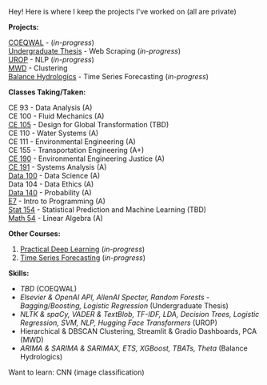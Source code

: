 Hey! Here is where I keep the projects I've worked on (all are private)

**Projects:**  

[COEQWAL](https://github.com/isabellegoebel/coeqwal) - (*in-progress*)  
[Undergraduate Thesis](https://github.com/isabellegoebel/ceh194) - Web Scraping (*in-progress*)      
[UROP](https://github.com/isabellegoebel/urop) - NLP (*in-progress*)     
[MWD](https://github.com/isabellegoebel/mwd) - Clustering  
[Balance Hydrologics](https://github.com/isabellegoebel/bh) - Time Series Forecasting (*in-progress*)    

**Classes Taking/Taken:**  

CE 93 - Data Analysis (A)  
CE 100 - Fluid Mechanics (A)  
[CE 105](https://github.com/isabellegoebel/ce105) - Design for Global Transformation (TBD)     
CE 110 - Water Systems (A)  
CE 111 - Environmental Engineering (A)  
CE 155 - Transportation Engineering (A+)  
[CE 190](https://github.com/isabellegoebel/classes)  - Environmental Engineering Justice (A)  
[CE 191](https://github.com/isabellegoebel/ce191) - Systems Analysis (A)   
[Data 100](https://github.com/isabellegoebel/data100) - Data Science (A)    
Data 104 - Data Ethics (A)  
[Data 140](https://github.com/isabellegoebel/data140) - Probability (A)   
[E7](https://github.com/isabellegoebel/e7) - Intro to Programming (A)  
[Stat 154](https://github.com/isabellegoebel/stat154) - Statistical Prediction and Machine Learning (TBD)   
[Math 54](https://ocw.mit.edu/courses/18-06-linear-algebra-spring-2010/video_galleries/video-lectures/) - Linear Algebra (A)   

**Other Courses:**
1. [Practical Deep Learning](https://www.fast.ai/) (*in-progress*)  
2. [Time Series Forecasting](https://www.udemy.com/share/10cCvj/) (*in-progress*)  

**Skills:**  
- *TBD* (COEQWAL)   
- *Elsevier & OpenAI API, AllenAI Specter, Random Forests - Bagging/Boosting, Logistic Regression* (Undergraduate Thesis)   
- *NLTK & spaCy, VADER & TextBlob, TF-IDF, LDA, Decision Trees, Logistic Regression, SVM, NLP, Hugging Face Transformers* (UROP)   
- Hierarchical & DBSCAN Clustering, Streamlit & Gradio Dashboards, PCA (MWD)    
- *ARIMA & SARIMA & SARIMAX, ETS, XGBoost, TBATs, Theta* (Balance Hydrologics)  

Want to learn: CNN (image classification)  
